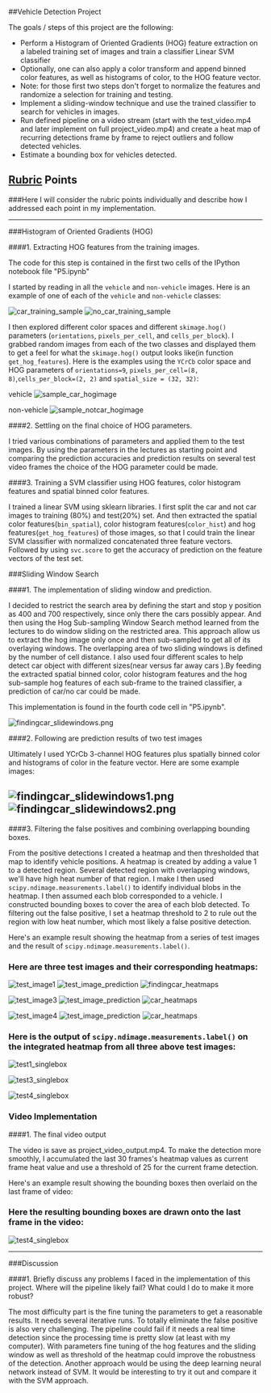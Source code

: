 ##Vehicle Detection Project

The goals / steps of this project are the following:

* Perform a Histogram of Oriented Gradients (HOG) feature extraction on a labeled training set of images and train a classifier Linear SVM classifier
* Optionally, one can also apply a color transform and append binned color features, as well as histograms of color, to the HOG feature vector.
* Note: for those first two steps don't forget to normalize the features and randomize a selection for training and testing.
* Implement a sliding-window technique and use the trained classifier to search for vehicles in images.
* Run defined pipeline on a video stream (start with the test_video.mp4 and later implement on full project_video.mp4) and create a heat map of recurring detections frame by frame to reject outliers and follow detected vehicles.
* Estimate a bounding box for vehicles detected.

## [Rubric](https://review.udacity.com/#!/rubrics/513/view) Points
###Here I will consider the rubric points individually and describe how I addressed each point in my implementation.  

---
###Histogram of Oriented Gradients (HOG)

####1. Extracting HOG features from the training images.

The code for this step is contained in the first two cells of the IPython notebook file "P5.ipynb"  

I started by reading in all the `vehicle` and `non-vehicle` images.  Here is an example of one of each of the `vehicle` and `non-vehicle` classes:

![car_training_sample](./output_images/car_trainingsample_example.png)
![no_car_training_sample](./output_images/not_car_trainingsample_example.png)

I then explored different color spaces and different `skimage.hog()` parameters (`orientations`, `pixels_per_cell`, and `cells_per_block`).  I grabbed random images from each of the two classes and displayed them to get a feel for what the `skimage.hog()` output looks like(in function `get_hog_features`). Here is the examples using the `YCrCb` color space and HOG parameters of `orientations=9`, `pixels_per_cell=(8, 8)`,`cells_per_block=(2, 2)` and `spatial_size = (32, 32)`:

vehicle
![sample_car_hogimage](./output_images/sample_car_hogimage.png)

non-vehicle
![sample_notcar_hogimage](./output_images/sample_notcar_hogimage.png)

####2. Settling on the final choice of HOG parameters.

I tried various combinations of parameters and applied them to the test images. By using the parameters in the lectures as starting point and comparing the prediction accuracies and prediction results on several test video frames the choice of the HOG parameter could be made.

####3. Training a SVM classifier using HOG features, color histogram features and spatial binned color features.

I trained a linear SVM using sklearn libraries. I first split the car and not car images to training (80%) and test(20%) set. And then extracted the spatial color features(`bin_spatial`), color histogram features(`color_hist`) and hog features(`get_hog_features`) of those images, so that I could train the linear SVM classifier with normalized concatenated three feature vectors. Followed by using `svc.score` to get the accuracy of prediction on the feature vectors of the test set.

###Sliding Window Search

####1. The implementation of sliding window and prediction.

I decided to restrict the search area by defining the start and stop y position as 400 and 700 respectively, since only there the cars possibly appear. And then using the Hog Sub-sampling Window Search method learned from the lectures to do window sliding on the restricted area. This approach allow us to extract the hog image only once and then sub-sampled to get all of its overlaying windows. The overlapping area of two sliding windows is defined by the number of cell distance. I also used four different scales to help detect car object with different sizes(near versus far away cars ).By feeding the extracted spatial binned color, color histogram features and the hog sub-sample hog features of each sub-frame to the trained classifier, a prediction of car/no car could be made.

This implementation is found in the fourth code cell in "P5.ipynb".

![findingcar_slidewindows.png](./output_images/findingcar_slidewindows.png)

####2. Following are prediction results of two test images

Ultimately I used YCrCb 3-channel HOG features plus spatially binned color and histograms of color in the feature vector. Here are some example images:

![findingcar_slidewindows1.png](./output_images/image1_beforeheatmap.png)
![findingcar_slidewindows2.png](./output_images/image4_beforeheatmap.png)
---
####3. Filtering the false positives and combining overlapping bounding boxes.

From the positive detections I created a heatmap and then thresholded that map to identify vehicle positions. A heatmap is created by adding a value 1 to a detected region. Several detected region with overlapping windows, we'll have high heat number of that region. I make   I then used `scipy.ndimage.measurements.label()` to identify individual blobs in the heatmap.  I then assumed each blob corresponded to a vehicle.  I constructed bounding boxes to cover the area of each blob detected.  To filtering out the false positive, I set a heatmap threshold to 2 to rule out the region with low heat number, which most likely a false positive detection.

Here's an example result showing the heatmap from a series of test images and the result of `scipy.ndimage.measurements.label()`.

### Here are three test images and their corresponding heatmaps:
![test_image1](./test_images/test1.png)
![test_image_prediction](./output_images/image1_beforeheatmap.png)
![findingcar_heatmaps](./output_images/findingcar_heatmaps.png)

![test_image3](./test_images/test3.png)
![test_image_prediction](./output_images/image3_beforeheatmap.png)
![car_heatmaps](./output_images/image3_heatmap.png)

![test_image4](./test_images/test4.png)
![test_image_prediction](./output_images/image4_beforeheatmap.png)
![car_heatmaps](./output_images/image4_heatmap.png)

### Here is the output of `scipy.ndimage.measurements.label()` on the integrated heatmap from all three above test images:
![test1_singlebox](./output_images/image1_singlebox.png)

![test3_singlebox](./output_images/image3_singlebox.png)

![test4_singlebox](./output_images/image4_singlebox.png)

### Video Implementation

####1. The final video output

The video is save as project_video_output.mp4. To make the detection more smoothly, I accumulated the last 30 frames's heatmap values as current frame heat value and use a  threshold of 25 for the current frame detection.

Here's an example result showing the bounding boxes then overlaid on the last frame of video:

### Here the resulting bounding boxes are drawn onto the last frame in the video:
![test4_singlebox](./output_images/last_frame.png)

---

###Discussion

####1. Briefly discuss any problems I faced in the implementation of this project.  Where will the pipeline likely fail?  What could I do to make it more robust?

The most difficulty part is the fine tuning the parameters to get a reasonable results. It needs several iterative runs. To totally eliminate the false positive is also very challenging. The pipeline could fail if it needs a real time detection since the processing time is pretty slow (at least with my computer). With parameters fine tuning of the hog features and the sliding window as well as threshold of the heatmap could improve the robustness of the detection. Another approach would be using the deep learning neural network instead of SVM. It would be interesting to try it out and compare it with the SVM approach.  
